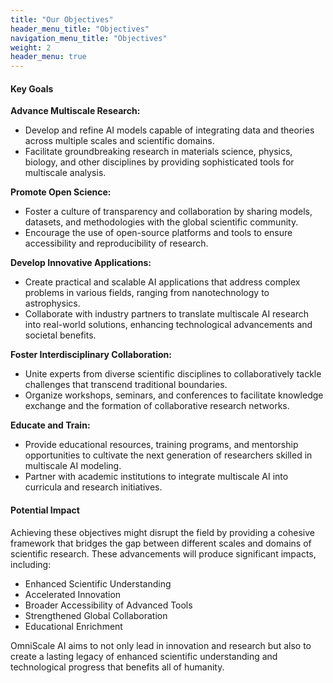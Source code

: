 ```yaml
---
title: "Our Objectives"
header_menu_title: "Objectives"
navigation_menu_title: "Objectives"
weight: 2
header_menu: true
---
```


#### Key Goals

**Advance Multiscale Research:**
  - Develop and refine AI models capable of integrating data and theories across multiple scales and scientific domains.
  - Facilitate groundbreaking research in materials science, physics, biology, and other disciplines by providing sophisticated tools for multiscale analysis.

**Promote Open Science:**
  - Foster a culture of transparency and collaboration by sharing models, datasets, and methodologies with the global scientific community.
  - Encourage the use of open-source platforms and tools to ensure accessibility and reproducibility of research.

**Develop Innovative Applications:**
  - Create practical and scalable AI applications that address complex problems in various fields, ranging from nanotechnology to astrophysics.
  - Collaborate with industry partners to translate multiscale AI research into real-world solutions, enhancing technological advancements and societal benefits.

**Foster Interdisciplinary Collaboration:**
  - Unite experts from diverse scientific disciplines to collaboratively tackle challenges that transcend traditional boundaries.
  - Organize workshops, seminars, and conferences to facilitate knowledge exchange and the formation of collaborative research networks.

**Educate and Train:**
  - Provide educational resources, training programs, and mentorship opportunities to cultivate the next generation of researchers skilled in multiscale AI modeling.
  - Partner with academic institutions to integrate multiscale AI into curricula and research initiatives.

#### Potential Impact

Achieving these objectives might disrupt the field by providing a cohesive framework that bridges the gap between different scales and domains of scientific research. These advancements will produce significant impacts, including:

- Enhanced Scientific Understanding
- Accelerated Innovation
- Broader Accessibility of Advanced Tools
- Strengthened Global Collaboration
- Educational Enrichment

OmniScale AI aims to not only lead in innovation and research but also to create a lasting legacy of enhanced scientific understanding and technological progress that benefits all of humanity.